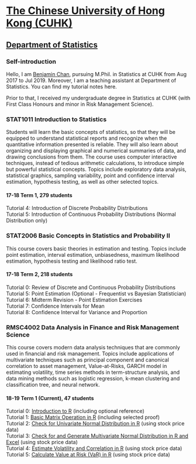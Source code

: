 # <a href = "http://www.cuhk.edu.hk/english/index.html" target = "_blank">The Chinese University of Hong Kong (CUHK)</a>
## <a href = "http://www.sta.cuhk.edu.hk/Home.aspx" target = "_blank">Department of Statistics</a>
### Self-introduction
Hello, I am <a href = "https://www.linkedin.com/in/benjamin-chan-chun-ho/" target = "_blank">Benjamin Chan</a>, pursuing M.Phil. in Statistics at CUHK from Aug 2017 to Jul 2019. Moreover, I am a teaching assistant at Department of Statistics. You can find my tutorial notes here.

Prior to that, I received my undergraduate degree in Statistics at CUHK (with First Class Honours and minor in Risk Management Science).

### STAT1011 Introduction to Statistics 
Students will learn the basic concepts of statistics, so that they will be equipped to understand statistical reports and recognize when the quantitative information presented is reliable. They will also learn about organizing and displaying graphical and numerical summaries of data, and drawing conclusions from them. The course uses computer interactive techniques, instead of tedious arithmetic calculations, to introduce simple but powerful statistical concepts. Topics include exploratory data analysis, statistical graphics, sampling variability, point and confidence interval estimation, hypothesis testing, as well as other selected topics.
#### 17-18 Term 1, 279 students    
Tutorial 4: Introduction of Discrete Probability Distributions <br />
Tutorial 5: Introduction of Continuous Probability Distributions (Normal Distribution only)

### STAT2006 Basic Concepts in Statistics and Probability II 
This course covers basic theories in estimation and testing. Topics include point estimation, interval estimation, unbiasedness, maximum likelihood estimation, hypothesis testing and likelihood ratio test.
#### 17-18 Term 2, 218 students
Tutorial 0: Review of Discrete and Continuous Probability Distributions <br />
Tutorial 5: Point Estimation (Optional - Frequentist vs Bayesian Statistician) <br />
Tutorial 6: Midterm Revision - Point Estimation Exercises <br />
Tutorial 7: Confidence Intervals for Mean <br />
Tutorial 8: Confidence Interval for Variance and Proportion

### RMSC4002 Data Analysis in Finance and Risk Management Science 
This course covers modern data analysis techniques that are commonly used in financial and risk management. Topics include applications of multivariate techniques such as principal component and canonical correlation to asset management, Value-at-Risks, GARCH model in estimating volatility, time series methods in term-structure analysis, and data mining methods such as logistic regression, k-mean clustering and classification tree, and neural network.
#### 18-19 Term 1 (Current), 47 students
Tutorial 0: <a href = "http://rpubs.com/Benjamin_Chan_Chun_Ho/RMSC4002_Tutorial_0" target = "_blank">Introduction to R</a> (including optional reference) <br />
Tutorial 1: <a href = "http://rpubs.com/Benjamin_Chan_Chun_Ho/RMSC4002_Tutorial_1" target = "_blank">Basic Matrix Operation in R</a> (including selected proof) <br />
Tutorial 2: <a href = "http://rpubs.com/Benjamin_Chan_Chun_Ho/RMSC4002_Tutorial_2" target = "_blank">Check for Univariate Normal Distribution in R</a> (using stock price data) <br />
Tutorial 3: <a href = "http://rpubs.com/Benjamin_Chan_Chun_Ho/RMSC4002_Tutorial_3" target = "_blank">Check for and Generate Multivariate Normal Distribution in R and Excel</a> (using stock price data) <br />
Tutorial 4: <a href = "http://rpubs.com/Benjamin_Chan_Chun_Ho/RMSC4002_Tutorial_4" target = "_blank">Estimate Volatility and Correlation in R</a> (using stock price data) <br />
Tutorial 5: <a href = "http://rpubs.com/Benjamin_Chan_Chun_Ho/RMSC4002_Tutorial_5" target = "_blank">Calculate Value at Risk (VaR) in R</a> (using stock price data)
